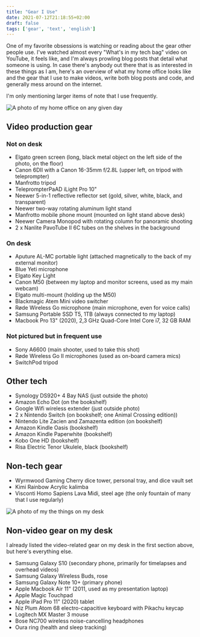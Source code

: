 ```yaml
---
title: "Gear I Use"
date: 2021-07-12T21:18:55+02:00
draft: false
tags: ['gear', 'text', 'english']
---
```

One of my favorite obsessions is watching or reading about the gear other people use. I've watched almost every "What's in my tech bag" video on YouTube, it feels like, and I'm always prowling blog posts that detail what someone is using. In case there's anybody out there that is as interested in these things as I am, here's an overview of what my home office looks like and the gear that I use to make videos, write both blog posts and code, and generally mess around on the internet.

I'm only mentioning larger items of note that I use frequently.

![A photo of my home office on any given day](/assets/gear-study.JPG)

## Video production gear

### Not on desk

- Elgato green screen (long, black metal object on the left side of the photo, on the floor)
- Canon 6DII with a Canon 16-35mm f/2.8L (upper left, on tripod with teleprompter)
- Manfrotto tripod
- TeleprompterPaAD iLight Pro 10"
- Neewer 5-in-1 reflective reflector set (gold, silver, white, black, and transparent)
- Neewer two-way rotating aluminum light stand
- Manfrotto mobile phone mount (mounted on light stand above desk)
- Neewer Camera Monopod with rotating column for panoramic shooting
- 2 x Nanlite PavoTube II 6C tubes on the shelves in the background

### On desk

- Aputure AL-MC portable light (attached magnetically to the back of my external monitor)
- Blue Yeti microphone
- Elgato Key Light
- Canon M50 (between my laptop and monitor screens, used as my main webcam)
- Elgato multi-mount (holding up the M50)
- Blackmagic Atem Mini video switcher
- Røde Wireless Go microphone (main microphone, even for voice calls)
- Samsung Portable SSD T5, 1TB (always connected to my laptop)
- Macbook Pro 13" (2020), 2,3 GHz Quad-Core Intel Core i7, 32 GB RAM

### Not pictured but in frequent use

- Sony A6600 (main shooter, used to take this shot)
- Røde Wireless Go II microphones (used as on-board camera mics)
- SwitchPod tripod

## Other tech

- Synology DS920+ 4 Bay NAS (just outside the photo)
- Amazon Echo Dot (on the bookshelf)
- Google Wifi wireless extender (just outside photo)
- 2 x Nintendo Switch (on bookshelf; one Animal Crossing edition))
- Nintendo Lite Zacien and Zamazenta edition (on bookshelf)
- Amazon Kindle Oasis (bookshelf)
- Amazon Kindle Paperwhite (bookshelf)
- Kobo One HD (bookshelf)
- Risa Electric Tenor Ukulele, black (bookshelf)

## Non-tech gear

- Wyrmwood Gaming Cherry dice tower, personal tray, and dice vault set
- Kimi Rainbow Acrylic kalimba
- Visconti Homo Sapiens Lava Midi, steel age (the only fountain of many that I use regularly)

![A photo of my the things on my desk](/assets/gear-desk.JPG)

## Non-video gear on my desk

I already listed the video-related gear on my desk in the first section above, but here's everything else.

- Samsung Galaxy S10 (secondary phone, primarily for timelapses and overhead videos)
- Samsung Galaxy Wireless Buds, rose
- Samsung Galaxy Note 10+ (primary phone)
- Apple Macbook Air 11" (2011, used as my presentation laptop)
- Apple Magic Touchpad
- Apple iPad Pro 11" (2020) tablet
- Niz Plum Atom 68 electro-capacitive keyboard with Pikachu keycap
- Logitech MX Master 3 mouse
- Bose NC700 wireless noise-cancelling headphones
- Oura ring (health and sleep tracking)